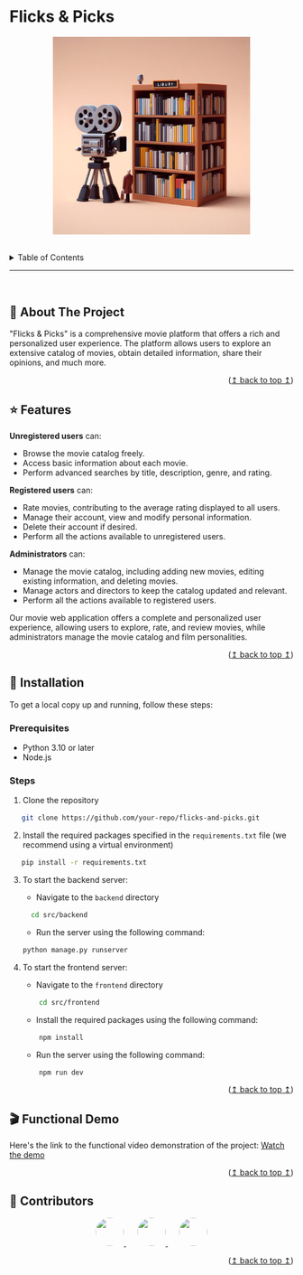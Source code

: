 <!-- TITLE -->

# Flicks & Picks

<!-- PROJECT LOGO -->
<div align="center">
  <img src="src/frontend/favicon.png" alt="Logo" width="350">
</div>

## <!-- TABLE OF CONTENTS -->

<details>
  <summary>Table of Contents</summary>
  <ol>
    <li><a href="#about-the-project">About The Project</a></li>
    <li><a href="#features">Features</a></li>
    <li><a href="#installation">Installation</a></li>
    <li><a href="#functional-demo">Functional Demo</a></li>
    <li><a href="#contributors">Contributors</a></li>
  </ol>
</details>

---

<br>

<!-- ABOUT THE PROJECT -->

## :memo: About The Project

"Flicks & Picks" is a comprehensive movie platform that offers a rich and personalized user experience. The platform allows users to explore an extensive catalog of movies, obtain detailed information, share their opinions, and much more.

<p align="right">(<a href="#flicks--picks">↥ back to top ↥</a>)</p>

<!-- FEATURES -->

## :star: Features

**Unregistered users** can:

- Browse the movie catalog freely.
- Access basic information about each movie.
- Perform advanced searches by title, description, genre, and rating.

**Registered users** can:

- Rate movies, contributing to the average rating displayed to all users.
- Manage their account, view and modify personal information.
- Delete their account if desired.
- Perform all the actions available to unregistered users.

**Administrators** can:

- Manage the movie catalog, including adding new movies, editing existing information, and deleting movies.
- Manage actors and directors to keep the catalog updated and relevant.
- Perform all the actions available to registered users.

Our movie web application offers a complete and personalized user experience, allowing users to explore, rate, and review movies, while administrators manage the movie catalog and film personalities.

<p align="right">(<a href="#flicks--picks">↥ back to top ↥</a>)</p>

<!-- INSTALLATION -->

## :rocket: Installation

To get a local copy up and running, follow these steps:

### Prerequisites

- Python 3.10 or later
- Node.js

### Steps

1. Clone the repository

```sh
   git clone https://github.com/your-repo/flicks-and-picks.git
```

2. Install the required packages specified in the `requirements.txt` file (we recommend using a virtual environment)

```sh
   pip install -r requirements.txt
```

3. To start the backend server:

   - Navigate to the `backend` directory

   ```sh
     cd src/backend
   ```

   - Run the server using the following command:

   ```sh
   python manage.py runserver
   ```

4. To start the frontend server:

   - Navigate to the `frontend` directory

   ```sh
       cd src/frontend
   ```

   - Install the required packages using the following command:

   ```sh
       npm install
   ```

   - Run the server using the following command:

   ```sh
       npm run dev
   ```

<p align="right">(<a href="#flicks--picks">↥ back to top ↥</a>)</p>

<!-- FUNCTIONAL DEMO -->

## :clapper: Functional Demo

Here's the link to the functional video demonstration of the project:
[Watch the demo](https://youtu.be/Z3yOZ9L5uHc)

<p align="right">(<a href="#flicks--picks">↥ back to top ↥</a>)</p>

<!-- CONTRIBUTORS -->

## 👥 Contributors

<div align="center">
  <a href="https://github.com/contributor1" style="margin: 0px 10px">
    <img src="https://github.com/contributor1.png" style="border-radius: 50%;" width="50" height="50">
  </a>
  <a href="https://github.com/contributor2" style="margin: 0px 10px">
    <img src="https://github.com/contributor2.png" style="border-radius: 50%;" width="50" height="50">
  </a>
  <a href="https://github.com/contributor3" style="margin: 0px 10px">
    <img src="https://github.com/contributor3.png" style="border-radius: 50%;" width="50" height="50">
  </a>
</div>

<p align="right">(<a href="#flicks--picks">↥ back to top ↥</a>)</p>
